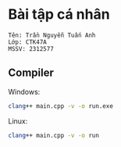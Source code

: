 # Bài tập cá nhân
```
Tên: Trần Nguyễn Tuấn Anh
Lớp: CTK47A
MSSV: 2312577
```
## Compiler
Windows:
```bash
clang++ main.cpp -v -o run.exe
```
Linux:
```bash
clang++ main.cpp -v -o run
```